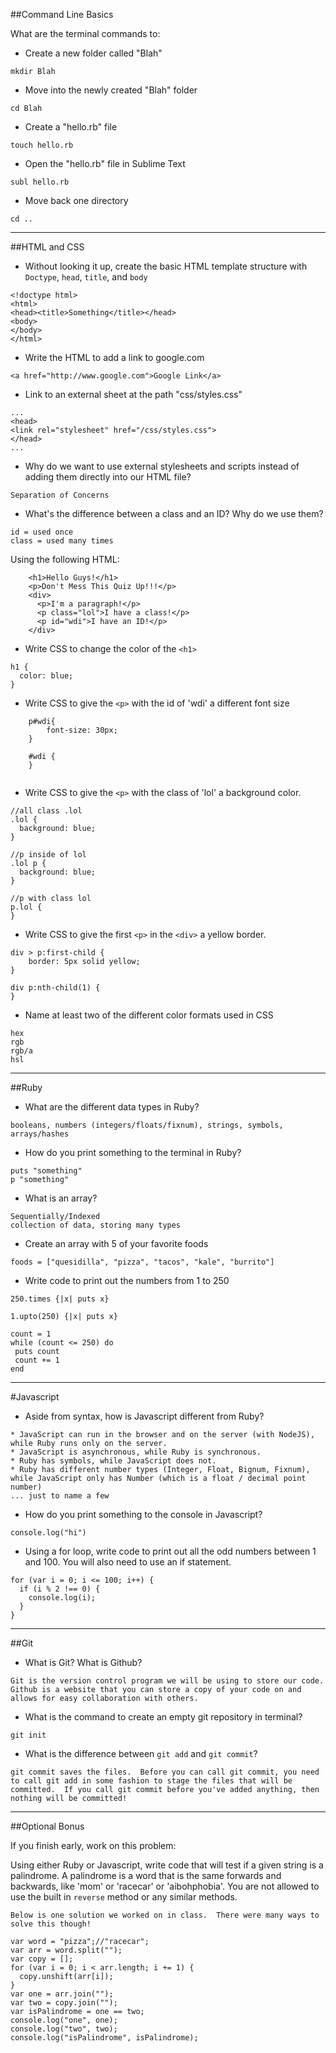 ##Command Line Basics

What are the terminal commands to:

* Create a new folder called "Blah"

```
mkdir Blah
```
* Move into the newly created "Blah" folder

```
cd Blah
```
* Create a "hello.rb" file

```
touch hello.rb
```

* Open the "hello.rb" file in Sublime Text

```
subl hello.rb
```

* Move back one directory

```
cd ..
```

*** 

##HTML and CSS

* Without looking it up, create the basic HTML template structure with `Doctype`, `head`, `title`, and `body`

```
<!doctype html>
<html>
<head><title>Something</title></head>
<body>
</body>
</html>
```

* Write the HTML to add a link to google.com

```
<a href="http://www.google.com">Google Link</a>

```

* Link to an external sheet at the path "css/styles.css"

```
...
<head>
<link rel="stylesheet" href="/css/styles.css">
</head>
...
```

* Why do we want to use external stylesheets and scripts instead of adding them directly into our HTML file?

```
Separation of Concerns
```

* What's the difference between a class and an ID?  Why do we use them?

```
id = used once
class = used many times

```

Using the following HTML: 

```
	<h1>Hello Guys!</h1>
	<p>Don't Mess This Quiz Up!!!</p>
	<div>
	  <p>I'm a paragraph!</p>
	  <p class="lol">I have a class!</p>
	  <p id="wdi">I have an ID!</p>
	</div>

```

* Write CSS to change the color of the `<h1>`

```
h1 {
  color: blue;
}
```

* Write CSS to give the `<p>` with the id of 'wdi' a different font size

```
	p#wdi{
		font-size: 30px;
	}
	
	#wdi {
	}
	
```

* Write CSS to give the `<p>` with the class of 'lol' a background color.

```
//all class .lol
.lol {
  background: blue;
}

//p inside of lol
.lol p {
  background: blue;
}

//p with class lol
p.lol {
}

```

* Write CSS to give the first `<p>` in the `<div>` a yellow border.

```
div > p:first-child {
	border: 5px solid yellow;
}

div p:nth-child(1) {
}

```

* Name at least two of the different color formats used in CSS

```
hex
rgb
rgb/a
hsl
```

***

##Ruby

* What are the different data types in Ruby?

```
booleans, numbers (integers/floats/fixnum), strings, symbols, arrays/hashes
```

* How do you print something to the terminal in Ruby?

```
puts "something"
p "something"

```

* What is an array?

```
Sequentially/Indexed
collection of data, storing many types
```

* Create an array with 5 of your favorite foods

```
foods = ["quesidilla", "pizza", "tacos", "kale", "burrito"]
```

* Write code to print out the numbers from 1 to 250

```
250.times {|x| puts x}

1.upto(250) {|x| puts x}

count = 1
while (count <= 250) do
 puts count
 count += 1
end

```

***

#Javascript

* Aside from syntax, how is Javascript different from Ruby? 

```
* JavaScript can run in the browser and on the server (with NodeJS), while Ruby runs only on the server.
* JavaScript is asynchronous, while Ruby is synchronous.
* Ruby has symbols, while JavaScript does not.
* Ruby has different number types (Integer, Float, Bignum, Fixnum), while JavaScript only has Number (which is a float / decimal point number)
... just to name a few
```

* How do you print something to the console in Javascript?

```
console.log("hi")
```

* Using a for loop, write code to print out all the odd numbers between 1 and 100.  You will also need to use an if statement.

```
for (var i = 0; i <= 100; i++) {
  if (i % 2 !== 0) {
    console.log(i);
  }
}
```

***

##Git

* What is Git?  What is Github?

```
Git is the version control program we will be using to store our code.  Github is a website that you can store a copy of your code on and allows for easy collaboration with others.
```

* What is the command to create an empty git repository in terminal?

```
git init
```

* What is the difference between `git add` and `git commit`?

```
git commit saves the files.  Before you can call git commit, you need to call git add in some fashion to stage the files that will be committed.  If you call git commit before you've added anything, then nothing will be committed!
```

***


##Optional Bonus

If you finish early, work on this problem:

Using either Ruby or Javascript, write code that will test if a given string is a palindrome.  A palindrome is a word that is the same forwards and backwards, like 'mom' or 'racecar' or 'aibohphobia'.  You are not allowed to use the built in `reverse` method or any similar methods.

```
Below is one solution we worked on in class.  There were many ways to solve this though!

var word = "pizza";//"racecar";
var arr = word.split("");
var copy = [];
for (var i = 0; i < arr.length; i += 1) {
  copy.unshift(arr[i]);
}
var one = arr.join("");
var two = copy.join("");
var isPalindrome = one == two;
console.log("one", one);
console.log("two", two);
console.log("isPalindrome", isPalindrome);
```





